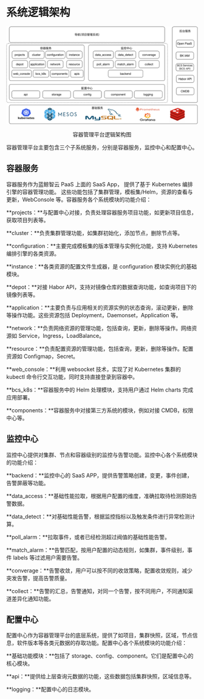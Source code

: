 # 系统逻辑架构

![-w2020](../media/cd3a2907ed89fb728305348f16c140fd.png)
<center>容器管理平台逻辑架构图</center>

容器管理平台主要包含三个子系统服务，分别是容器服务，监控中心和配置中心。

## 容器服务

容器服务作为蓝鲸智云 PaaS 上面的 SaaS App，
提供了基于 Kubernetes 编排引擎的容器管理功能。
这些功能包括了集群管理，模板集/Helm，资源的查看与更新，WebConsole 等。容器服务各个系统模块的功能介绍：

**projects：**与配置中心对接，负责处理容器服务项目功能，如更新项目信息，获取项目列表等。

**cluster：**负责集群管理功能，如集群初始化，添加节点，删除节点等。

**configuration：**主要完成模板集的版本管理与实例化功能，支持 Kubernetes 编排引擎的各类资源。

**instance：**各类资源的配置文件生成器，是 configuration 模块实例化的基础模块。

**depot：**对接 Habor API，支持对镜像仓库的数据查询功能，如查询项目下的镜像列表等。

**application：**主要负责与应用相关的资源实例的状态查询，滚动更新，删除等操作功能。这些资源包括 Deployment，Daemonset，Application 等。

**network：**负责网络资源的管理功能，包括查询，更新，删除等操作。网络资源如 Service，Ingress，LoadBalance。

**resource：**负责配置资源的管理功能，包括查询，更新，删除等操作。配置资源如 Configmap，Secret。

**web_console：**利用 websocket 技术，实现了对 Kubernetes 集群的 kubectl 命令行交互功能，同时支持直接登录到容器中。

**bcs_k8s：**容器服务中的 Helm 处理模块，支持用户通过 Helm charts 完成应用部署。

**components：**容器服务中对接第三方系统的模块，例如对接 CMDB，权限中心等。

## 监控中心

监控中心提供对集群、节点和容器级别的监控与告警功能。监控中心各个系统模块的功能介绍：

**backend：**监控中心的 SaaS APP，提供告警策略创建，变更，事件创建，告警屏蔽等功能。

**data_access：**基础性能拉取，根据用户配置的维度，准确拉取待检测原始告警数据。

**data_detect：**对基础性能告警，根据监控指标以及触发条件进行异常检测计算。

**poll_alarm：**拉取事件，或者已经检测超过阀值的基础性能告警。

**match_alarm：**告警匹配，按用户配置的动态规则，如集群，事件级别，事件 labels 等过滤用户需要告警。

**converage：**告警收敛，用户可以按不同的收敛策略，配置收敛规则，减少突发告警，提高告警质量。

**collect：**告警的汇总，告警通知，对同一个告警，按不同用户，不同通知渠道差异化通知功能。

## 配置中心

配置中心作为容器管理平台的底层系统，提供了如项目，集群快照，区域，节点信息，软件版本等各类元数据的存取功能。配置中心各个系统模块的功能介绍：

**基础功能模块：**包括了 storage、config、component。它们是配置中心的核心模块。

**api：**提供给上层查询元数据的功能，这些数据包括集群快照，区域信息等。

**logging：**配置中心的日志模块。
